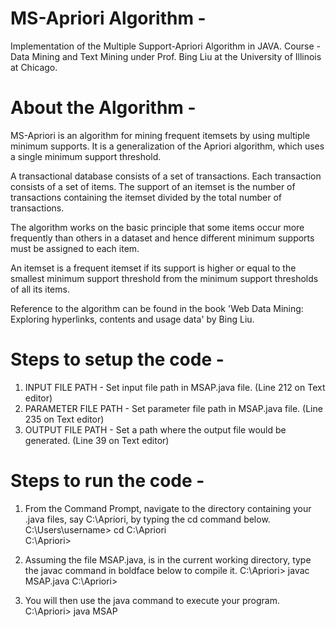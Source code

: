 # MS-Apriori Algorithm -

Implementation of the Multiple Support-Apriori Algorithm in JAVA. 
Course - Data Mining and Text Mining under Prof. Bing Liu at the University of Illinois at Chicago.

# About the Algorithm -
MS-Apriori is an algorithm for mining frequent itemsets by using multiple minimum supports. It is a generalization of the Apriori algorithm, which uses a single minimum support threshold.

A transactional database consists of a set of transactions. Each transaction consists of a set of items. The support of an itemset is the number of transactions containing the itemset divided by the total number of transactions.

The algorithm works on the basic principle that some items occur more frequently than others in a dataset and hence different minimum supports must be assigned to each item.
 
An itemset is a frequent itemset if its support is higher or equal to the smallest minimum support threshold from the minimum support thresholds of all its items.

Reference to the algorithm can be found in the book 'Web Data Mining: Exploring hyperlinks, contents and usage data' by Bing Liu.

# Steps to setup the code - 
1. INPUT FILE PATH - Set input file path in MSAP.java file. (Line 212 on Text editor)
2. PARAMETER FILE PATH - Set parameter file path in MSAP.java file. (Line 235 on Text editor)
3. OUTPUT FILE PATH - Set a path where the output file would be generated. (Line 39 on Text editor)

# Steps to run the code -
1. From the Command Prompt, navigate to the directory containing your .java files, say C:\Apriori\, by typing the cd command below.
C:\Users\username> cd C:\Apriori\
C:\Apriori\>

2. Assuming the file MSAP.java, is in the current working directory, type the javac command in boldface below to compile it.
C:\Apriori\> javac MSAP.java
C:\Apriori\>

3. You will then use the java command to execute your program.
C:\Apriori\> java MSAP
